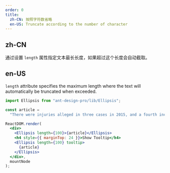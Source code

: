 ```yaml
---
order: 0
title: 
  zh-CN: 按照字符数省略
  en-US: Truncate according to the number of character
---
```


## zh-CN

通过设置 `length` 属性指定文本最长长度，如果超过这个长度会自动截取。

## en-US

`length` attribute specifies the maximum length where the text will automatically be truncated when exceeded.

```jsx
import Ellipsis from "ant-design-pro/lib/Ellipsis";

const article =
  "There were injuries alleged in three cases in 2015, and a fourth incident in September, according to the safety recall report. After meeting with US regulators in October, the firm decided to issue a voluntary recall.";

ReactDOM.render(
  <div>
    <Ellipsis length={100}>{article}</Ellipsis>
    <h4 style={{ marginTop: 24 }}>Show Tooltip</h4>
    <Ellipsis length={100} tooltip>
      {article}
    </Ellipsis>
  </div>,
  mountNode
);
```
